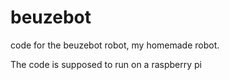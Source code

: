 # beuzebot
code for the beuzebot robot, my homemade robot.

The code is supposed to run on a raspberry pi
